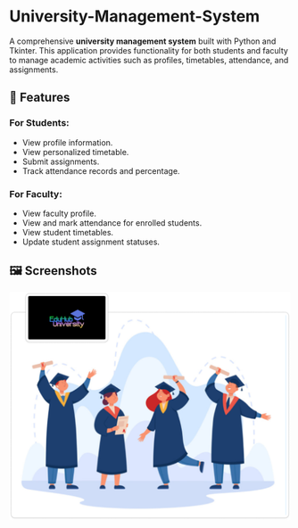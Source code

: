 # University-Management-System
A comprehensive **university management system** built with Python and Tkinter. This application provides functionality for both students and faculty to manage academic activities such as profiles, timetables, attendance, and assignments.

## 🎯 Features

### For Students:
- View profile information.
- View personalized timetable.
- Submit assignments.
- Track attendance records and percentage.

### For Faculty:
- View faculty profile.
- View and mark attendance for enrolled students.
- View student timetables.
- Update student assignment statuses.

## 🖼️ Screenshots

![image](https://github.com/WhoCares258/University-Management-System/blob/main/login.png)
